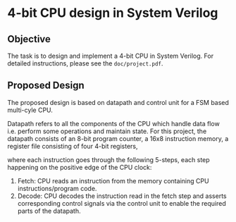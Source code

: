 # 4-bit CPU design in System Verilog
## Objective
The task is to design and implement a 4-bit CPU in System Verilog. For detailed instructions, please
see the `doc/project.pdf`. 


## Proposed Design
The proposed design is based on datapath and control unit for a FSM based multi-cyle CPU.

Datapath refers to all the components of the CPU which handle data flow i.e. perform some operations
and maintain state. For this project, the datapath consists of an 8-bit program counter, a 16x8
instruction memory, a register file consisting of four 4-bit registers, 

where each instruction goes through the following 5-steps, each step happening on the positive
edge of the CPU clock:

1. Fetch: CPU reads an instruction from the memory containing CPU instructions/program code.
2. Decode: CPU decodes the instruction read in the fetch step and asserts corresponding control
signals via the control unit to enable the required parts of the datapath.


